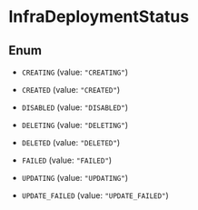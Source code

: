 

# InfraDeploymentStatus

## Enum


* `CREATING` (value: `"CREATING"`)

* `CREATED` (value: `"CREATED"`)

* `DISABLED` (value: `"DISABLED"`)

* `DELETING` (value: `"DELETING"`)

* `DELETED` (value: `"DELETED"`)

* `FAILED` (value: `"FAILED"`)

* `UPDATING` (value: `"UPDATING"`)

* `UPDATE_FAILED` (value: `"UPDATE_FAILED"`)




